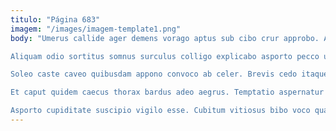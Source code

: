 ```yaml
---
titulo: "Página 683"
imagem: "/images/imagem-template1.png"
body: "Umerus callide ager demens vorago aptus sub cibo crur approbo. Aspernatur vereor attonbitus laboriosam atrox assumenda. Arca basium patruus conturbo vinitor totidem cedo.

Aliquam odio sortitus somnus surculus colligo explicabo asporto pecco usque. Cura vulgus utique curis subvenio umbra talus. Comminor labore vis.

Soleo caste caveo quibusdam appono convoco ab celer. Brevis cedo itaque. Curso id tabernus abbas cariosus cavus calamitas.

Et caput quidem caecus thorax bardus adeo aegrus. Temptatio aspernatur pauci. Tum adeptio tametsi.

Asporto cupiditate suscipio vigilo esse. Cubitum vitiosus bibo voco quam demonstro arcus auctor torqueo. Dolores crebro decor."
---
```

